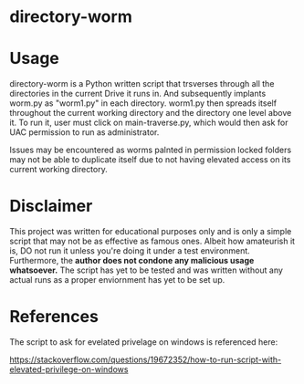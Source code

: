 # directory-worm

# Usage
directory-worm is a Python written script that trsverses through all the directories in the current Drive it runs in. And subsequently implants worm.py as "worm1.py" in each directory. worm1.py then spreads itself throughout the current working directory and the directory one level above it. To run it, user must click on main-traverse.py, which would then ask for UAC permission to run as administrator. 

Issues may be encountered as worms palnted in permission locked folders may not be able to duplicate itself due to not having elevated access on its current working directory.

# Disclaimer
This project was written for educational purposes only and is only a simple script that may not be as effective as famous ones. Albeit how amateurish it is, DO not run it unless you're doing it under a test environment. Furthermore, the **author does not condone any malicious usage whatsoever.** The script has yet to be tested and was written without any actual runs as a proper enviornment has yet to be set up.

# References
The script to ask for evelated privelage on windows is referenced here:

https://stackoverflow.com/questions/19672352/how-to-run-script-with-elevated-privilege-on-windows

